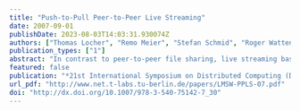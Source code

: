 ```yaml
---
title: "Push-to-Pull Peer-to-Peer Live Streaming"
date: 2007-09-01
publishDate: 2023-08-03T14:03:31.930074Z
authors: ["Thomas Locher", "Remo Meier", "Stefan Schmid", "Roger Wattenhofer"]
publication_types: ["1"]
abstract: "In contrast to peer-to-peer file sharing, live streaming based on peer-to-peer technology is still awaiting its breakthrough. This may be due to the additional challenges live streaming faces, e.g., the need to meet real-time playback deadlines, or the increased demands on robustness under churn. This paper presents and evaluates novel neighbor selection and data distribution schemes for peer-to-peer live streaming. Concretely, in order to distribute data efficiently and with minimal delay, our algorithms combine low-latency push operations along a structured overlay with the flexibility of pull operations. The protocols ensure that all peers are able to obtain the required data blocks of a live stream in time, and that due to the loop-free dissemination paths, the overhead is low."
featured: false
publication: "*21st International Symposium on Distributed Computing (DISC)*"
url_pdf: "http://www.net.t-labs.tu-berlin.de/papers/LMSW-PPLS-07.pdf"
doi: "http://dx.doi.org/10.1007/978-3-540-75142-7_30"
---
```


